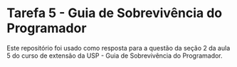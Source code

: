 # Tarefa 5 - Guia de Sobrevivência do Programador

Este repositório foi usado como resposta para a questão da seção 2 da aula 5 do curso de extensão da USP - Guia de Sobrevivência do Programador.

